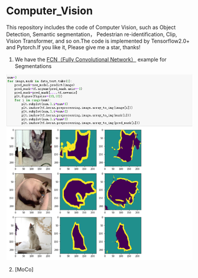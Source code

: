 # Computer_Vision
This repository includes the code of Computer Vision, such as Object Detection,   Semantic segmentation， Pedestrian re-identification, Clip, Vision Transformer, and so on.The code is implemented by Tensorflow2.0+ and Pytorch.If you like it, Please give me a star, thanks!


1. We have the [FCN（Fully Convolutional Network）](https://github.com/Geeksongs/Computer_Vision/tree/master/Semantic%20segmentation/FCN) example for Segmentations
 
![123](https://github.com/Geeksongs/Computer_vision/blob/master/Semantic%20segmentation/FCN/123.png)


2. [MoCo]
